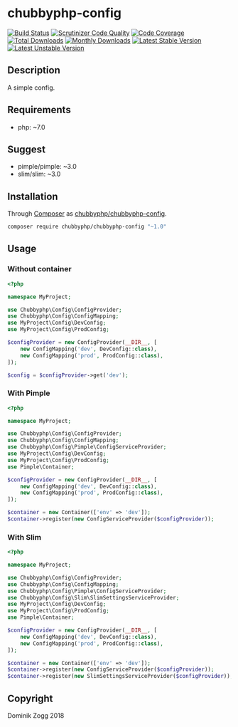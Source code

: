 # chubbyphp-config

[![Build Status](https://api.travis-ci.org/chubbyphp/chubbyphp-config.png?branch=master)](https://travis-ci.org/chubbyphp/chubbyphp-config)
[![Scrutinizer Code Quality](https://scrutinizer-ci.com/g/chubbyphp/chubbyphp-config/badges/quality-score.png?b=master)](https://scrutinizer-ci.com/g/chubbyphp/chubbyphp-config/?branch=master)
[![Code Coverage](https://scrutinizer-ci.com/g/chubbyphp/chubbyphp-config/badges/coverage.png?b=master)](https://scrutinizer-ci.com/g/chubbyphp/chubbyphp-config/?branch=master)
[![Total Downloads](https://poser.pugx.org/chubbyphp/chubbyphp-config/downloads.png)](https://packagist.org/packages/chubbyphp/chubbyphp-config)
[![Monthly Downloads](https://poser.pugx.org/chubbyphp/chubbyphp-config/d/monthly)](https://packagist.org/packages/chubbyphp/chubbyphp-config)
[![Latest Stable Version](https://poser.pugx.org/chubbyphp/chubbyphp-config/v/stable.png)](https://packagist.org/packages/chubbyphp/chubbyphp-config)
[![Latest Unstable Version](https://poser.pugx.org/chubbyphp/chubbyphp-config/v/unstable)](https://packagist.org/packages/chubbyphp/chubbyphp-config)

## Description

A simple config.

## Requirements

 * php: ~7.0

## Suggest

 * pimple/pimple: ~3.0
 * slim/slim: ~3.0

## Installation

Through [Composer](http://getcomposer.org) as [chubbyphp/chubbyphp-config][1].

```sh
composer require chubbyphp/chubbyphp-config "~1.0"
```

## Usage

### Without container

```php
<?php

namespace MyProject;

use Chubbyphp\Config\ConfigProvider;
use Chubbyphp\Config\ConfigMapping;
use MyProject\Config\DevConfig;
use MyProject\Config\ProdConfig;

$configProvider = new ConfigProvider(__DIR__, [
    new ConfigMapping('dev', DevConfig::class),
    new ConfigMapping('prod', ProdConfig::class),
]);

$config = $configProvider->get('dev');
```

### With Pimple

```php
<?php

namespace MyProject;

use Chubbyphp\Config\ConfigProvider;
use Chubbyphp\Config\ConfigMapping;
use Chubbyphp\Config\Pimple\ConfigServiceProvider;
use MyProject\Config\DevConfig;
use MyProject\Config\ProdConfig;
use Pimple\Container;

$configProvider = new ConfigProvider(__DIR__, [
    new ConfigMapping('dev', DevConfig::class),
    new ConfigMapping('prod', ProdConfig::class),
]);

$container = new Container(['env' => 'dev']);
$container->register(new ConfigServiceProvider($configProvider));
```

### With Slim

```php
<?php

namespace MyProject;

use Chubbyphp\Config\ConfigProvider;
use Chubbyphp\Config\ConfigMapping;
use Chubbyphp\Config\Pimple\ConfigServiceProvider;
use Chubbyphp\Config\Slim\SlimSettingsServiceProvider;
use MyProject\Config\DevConfig;
use MyProject\Config\ProdConfig;
use Pimple\Container;

$configProvider = new ConfigProvider(__DIR__, [
    new ConfigMapping('dev', DevConfig::class),
    new ConfigMapping('prod', ProdConfig::class),
]);

$container = new Container(['env' => 'dev']);
$container->register(new ConfigServiceProvider($configProvider));
$container->register(new SlimSettingsServiceProvider($configProvider));
```

## Copyright

Dominik Zogg 2018

[1]: https://packagist.org/packages/chubbyphp/chubbyphp-config
